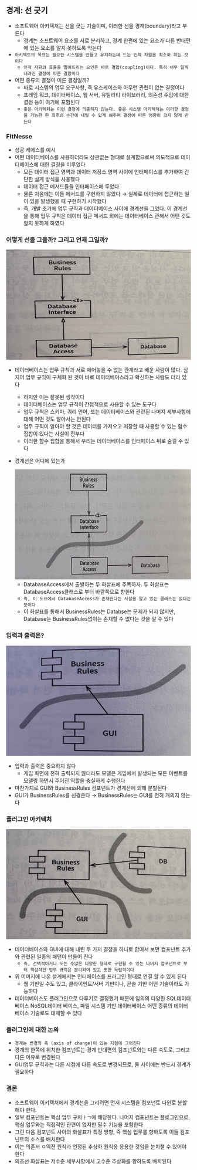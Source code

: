 ## 경계: 선 긋기

- 소프트웨어 아키텍처는 선을 긋는 기술이며, 이러한 선을 경계(boundary)라고 부른다
    - 경계는 소프트웨어 요소를 서로 분리하고, 경계 한편에 있는 요소가 다른 반대편에 있는 요소를 알지 못하도록 막는다
- `아키텍트의 목표는 필요한 시스템을 만들고 유지하는데 드는 인적 자원을 최소화 하는 것이다`
    - `인적 자원의 효율을 떨어뜨리는 요인은 바로 결합(coupling)이다. 특히 너무 일찍 내려진 결정에 따른 결합이다`
- 어떤 종류의 결정이 이른 결정일까?
    - 바로 시스템의 업무 요구사항, 즉 유스케이스와 아무런 관련이 없는 결정이다
    - 프레임 워크, 데이터베이스, 웹 서버, 유틸리티 라이브러리, 의존성 주입에 대한 결정 등이 여기에 포함된다
    - `좋은 아키텍처는 이런 결정에 의존하지 않는다. 좋은 시스템 아키텍처는 이러한 결정을 가능한 한 최후의 순간에 내릴 수 있게 해주며 결정에 따른 영향이 크지 않게 만든다`

### FItNesse

- 성공 케에스를 예시
- 어떤 데이터베이스를 사용하더라도 상관없는 형태로 설계함으로써 의도적으로 데이터베이스에 대한 결정을 미루었다
    - 모든 데이터 접근 영역과 데이터 저장소 영역 사이에 인터페이스를 추가하여 간단한 설계 방식을 사용했다
    - 데이터 접근 메서드들을 인터페이스에 두었다
    - 물론 처음에는 이들 메서드를 구현하지 않았다 &rarr; 실제로 데이터에 접근하는 일이 있을 발생했을 때 구현하기 시작했다
    - 즉, 개발 초기에 업무 규칙과 데이터베이스 사이에 경계선을 그었다. 이 경계선을 통해 업무 규칙은 데이터 접근 메서드 외에는 데이터베이스 관해서 어떤 것도 알지 못하게 하였다

### 어떻게 선을 그을까? 그리고 언제 그일까?

<img src = "./IMG_5426.jpg" width = "600" height = "300">

- 데이터베이스는 업무 규칙과 서로 떼어놓을 수 없는 관계라고 배운 사람이 많다. 심지어 업무 규칙이 구체화 된 것이 바로 데이터베이스라고 확신하는 사람도 더라 있다
    - 하지만 이는 잘못된 생각이다
    - 데이터베이스는 업무 규칙이 간접적으로 사용할 수 있는 도구다
    - 업무 규칙은 스키마, 쿼리 언어, 또는 데이터베이스와 관련된 나머지 세부사항에 대해 어떤 것도 알아서는 안된다
    - 업무 규칙이 알아야 할 것은 데이터를 가져오고 저장할 때 사용할 수 있는 함수 집합이 있다는 사실이 전부다
    - 이러한 함수 집합을 통해서 우리는 데이터베이스를 인터페이스 뒤로 숨길 수 있다
  
- 경계선은 어디에 있는가

  <img src = "./IMG_5427.jpg" width = "600" height = "300">

    - DatabaseAccess에서 출발하는 두 화살표에 주목하자. 두 화살표는 DatabaseAccess클래스로 부터 바깥쪽으로 향한다
    - `즉, 이 도표에서 DatabaseAccess가 존재한다는 사실을 알고 있는 클래스는 없다는 뜻이다`
    - 이 화살표를 통해서 BusinessRules는 Databse는 문제가 되지 않지만, Database는 BusinessRules없이는 존재할 수 없다는 것을 알 수 있다

### 입력과 출력은?

  <img src = "./IMG_5429.jpg" width = "600" height = "300">

- 입력과 출력은 중요하지 않다
    - 게임 화면에 전혀 출력되지 않더라도 모델은 게임에서 발생되는 모든 이벤트를 모델링 하면서 주어진 역할을 충실하게 수행한다
- 마찬가지로 GUI와 BusinessRules 컴포넌트가 경계선에 의해 분할된다
- GUI가 BusinessRules를 신경쓴다 &rarr; BusinessRules는 GUI를 전혀 개의지 않는다

### 플러그인 아키텍처

  <img src = "./IMG_5430.jpg" width = "600" height = "300">

- 데이터베이스와 GUI에 대해 내린 두 가지 결정을 하나로 합여서 보면 컴포넌트 추가와 관련된 일종의 패턴이 만들어 진다
    - `즉, 선택적이거나 또는 수많은 다양한 형태로 구현될 수 있는 나머지 컴포넌트로 부터 핵심적인 업무 규칙은 분리되어 있고 또한 독립적이다`
- 위 이미지에 나온 설계에서는 인터페이스를 프러그인 형태로 연결 할 수 있게 된다
    - 웹 기반일 수도 있고, 클라이언트/서버 기반이나, 콘솔 기반 어떤 기술이라도 가능하다
- 데이터베이스도 플러그인으로 다루기로 결정했기 때문에 임의의 다양한 SQL데이터베이스 NoSQL데이터 베이스, 파일 시스템 기반 데이터베이스 어떤 종류의 데이터베이스 기술로도 대체할 수 있다

### 플러그인에 대한 논의

- `경계는 변경의 축 (axis of change)이 있는 지점에 그어진다`
- 경계의 한쪽에 위치한 컴포넌트는 경계 반대편의 컴포넌트와는 다른 속도로, 그리고 다른 이유로 변경된다
- GUI업무 규칙과는 다른 시점에 다른 속도로 변경되므로, 둘 사이에는 반드시 경계가 필요하다

### 결론

- 소프트웨어 이키텍처에서 경계선을 그리려면 먼저 시스템을 컴포넌트 다윈로 분할해야 한다.
- 일부 컴포넌트는 핵심 업무 규치ㅏㄱ에 해당한다. 나머지 컴포넌트는 플로그인으로, 핵심 업무와는 직접적인 관련이 없지만 필수 기능을 포함한다
- 그런 다음 컴포넌트 사이의 화살표가 특정 방향, 즉 핵심 업무를 향하도록 이들 컴포넌트의 소스를 배치한다
- 이는 의존서 ㅇ역젼 원칙과 언정된 추상화 원칙응 응용한 것임을 눈치챌 수 있어야 한다
- 의조선 화살표는 저수준 세부사항에서 고수준 추상화를 향하도록 배치된다 